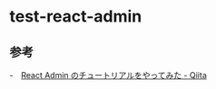 # test-react-admin

## 参考

-　[React Admin のチュートリアルをやってみた \- Qiita](https://qiita.com/dashogo/items/1ab1edeb64a06f7d74c6?utm_source=pocket_saves)
